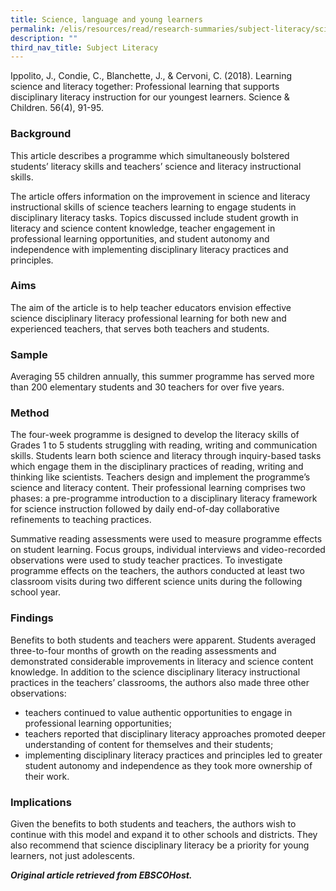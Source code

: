 ```yaml
---
title: Science, language and young learners
permalink: /elis/resources/read/research-summaries/subject-literacy/science-language-and-young-learners/
description: ""
third_nav_title: Subject Literacy
---
```

Ippolito, J., Condie, C., Blanchette, J., & Cervoni, C. (2018). Learning science and literacy together: Professional learning that supports disciplinary literacy instruction for our youngest learners. Science & Children. 56(4), 91-95.

### Background

This article describes a programme which simultaneously bolstered students’ literacy skills and teachers’ science and literacy instructional skills.

The article offers information on the improvement in science and literacy instructional skills of science teachers learning to engage students in disciplinary literacy tasks. Topics discussed include student growth in literacy and science content knowledge, teacher engagement in professional learning opportunities, and student autonomy and independence with implementing disciplinary literacy practices and principles.

### Aims

The aim of the article is to help teacher educators envision effective science disciplinary literacy professional learning for both new and experienced teachers, that serves both teachers and students.

### Sample

Averaging 55 children annually, this summer programme has served more than 200 elementary students and 30 teachers for over five years.

### Method

The four-week programme is designed to develop the literacy skills of Grades 1 to 5 students struggling with reading, writing and communication skills. Students learn both science and literacy through inquiry-based tasks which engage them in the disciplinary practices of reading, writing and thinking like scientists. Teachers design and implement the programme’s science and literacy content. Their professional learning comprises two phases: a pre-programme introduction to a disciplinary literacy framework for science instruction followed by daily end-of-day collaborative refinements to teaching practices.

Summative reading assessments were used to measure programme effects on student learning. Focus groups, individual interviews and video-recorded observations were used to study teacher practices. To investigate programme effects on the teachers, the authors conducted at least two classroom visits during two different science units during the following school year.

### Findings

Benefits to both students and teachers were apparent. Students averaged three-to-four months of growth on the reading assessments and demonstrated considerable improvements in literacy and science content knowledge. In addition to the science disciplinary literacy instructional practices in the teachers’ classrooms, the authors also made three other observations:  

*   teachers continued to value authentic opportunities to engage in professional learning opportunities;
*   teachers reported that disciplinary literacy approaches promoted deeper understanding of content for themselves and their students;
*   implementing disciplinary literacy practices and principles led to greater student autonomy and independence as they took more ownership of their work.

### Implications

Given the benefits to both students and teachers, the authors wish to continue with this model and expand it to other schools and districts. They also recommend that science disciplinary literacy be a priority for young learners, not just adolescents.


_**Original article retrieved from EBSCOHost.**_  

